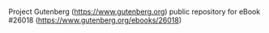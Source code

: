 Project Gutenberg (https://www.gutenberg.org) public repository for eBook #26018 (https://www.gutenberg.org/ebooks/26018)

